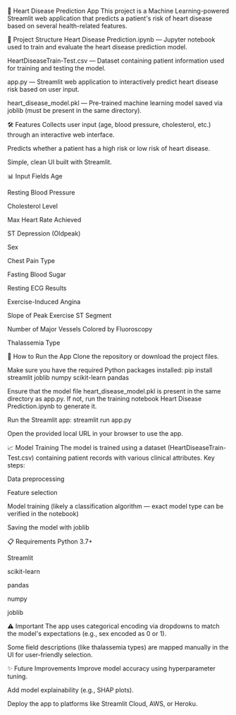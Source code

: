 💓 Heart Disease Prediction App
This project is a Machine Learning-powered Streamlit web application that predicts a patient's risk of heart disease based on several health-related features.

📂 Project Structure
Heart Disease Prediction.ipynb — Jupyter notebook used to train and evaluate the heart disease prediction model.

HeartDiseaseTrain-Test.csv — Dataset containing patient information used for training and testing the model.

app.py — Streamlit web application to interactively predict heart disease risk based on user input.

heart_disease_model.pkl — Pre-trained machine learning model saved via joblib (must be present in the same directory).

🛠️ Features
Collects user input (age, blood pressure, cholesterol, etc.) through an interactive web interface.

Predicts whether a patient has a high risk or low risk of heart disease.

Simple, clean UI built with Streamlit.

📊 Input Fields
Age

Resting Blood Pressure

Cholesterol Level

Max Heart Rate Achieved

ST Depression (Oldpeak)

Sex

Chest Pain Type

Fasting Blood Sugar

Resting ECG Results

Exercise-Induced Angina

Slope of Peak Exercise ST Segment

Number of Major Vessels Colored by Fluoroscopy

Thalassemia Type

🚀 How to Run the App
Clone the repository or download the project files.

Make sure you have the required Python packages installed:
pip install streamlit joblib numpy scikit-learn pandas

Ensure that the model file heart_disease_model.pkl is present in the same directory as app.py. If not, run the training notebook Heart Disease Prediction.ipynb to generate it.

Run the Streamlit app:
streamlit run app.py

Open the provided local URL in your browser to use the app.

📈 Model Training
The model is trained using a dataset (HeartDiseaseTrain-Test.csv) containing patient records with various clinical attributes. Key steps:

Data preprocessing

Feature selection

Model training (likely a classification algorithm — exact model type can be verified in the notebook)

Saving the model with joblib

📋 Requirements
Python 3.7+

Streamlit

scikit-learn

pandas

numpy

joblib

⚠️ Important
The app uses categorical encoding via dropdowns to match the model's expectations (e.g., sex encoded as 0 or 1).

Some field descriptions (like thalassemia types) are mapped manually in the UI for user-friendly selection.

✨ Future Improvements
Improve model accuracy using hyperparameter tuning.

Add model explainability (e.g., SHAP plots).

Deploy the app to platforms like Streamlit Cloud, AWS, or Heroku.
